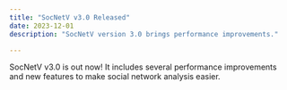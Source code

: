 ```yaml
---
title: "SocNetV v3.0 Released"
date: 2023-12-01
description: "SocNetV version 3.0 brings performance improvements."

---
```


SocNetV v3.0 is out now! It includes several performance improvements and new features to make social network analysis easier.
